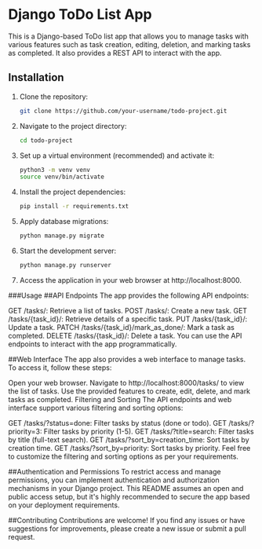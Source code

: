 # Django ToDo List App

This is a Django-based ToDo list app that allows you to manage tasks with various features such as task creation, editing, deletion, and marking tasks as completed. It also provides a REST API to interact with the app.

## Installation

1. Clone the repository:

   ```bash
   git clone https://github.com/your-username/todo-project.git

2. Navigate to the project directory:
   ```bash
   cd todo-project

3. Set up a virtual environment (recommended) and activate it:
   ```bash
   python3 -m venv venv
   source venv/bin/activate

4. Install the project dependencies:
   ```bash
   pip install -r requirements.txt
5. Apply database migrations:
   ```bash
   python manage.py migrate
6. Start the development server:
   ```bash
   python manage.py runserver
7. Access the application in your web browser at http://localhost:8000.

###Usage
##API Endpoints
The app provides the following API endpoints:

GET /tasks/: Retrieve a list of tasks.
POST /tasks/: Create a new task.
GET /tasks/{task_id}/: Retrieve details of a specific task.
PUT /tasks/{task_id}/: Update a task.
PATCH /tasks/{task_id}/mark_as_done/: Mark a task as completed.
DELETE /tasks/{task_id}/: Delete a task.
You can use the API endpoints to interact with the app programmatically.

##Web Interface
The app also provides a web interface to manage tasks. To access it, follow these steps:

Open your web browser.
Navigate to http://localhost:8000/tasks/ to view the list of tasks.
Use the provided features to create, edit, delete, and mark tasks as completed.
Filtering and Sorting
The API endpoints and web interface support various filtering and sorting options:

GET /tasks/?status=done: Filter tasks by status (done or todo).
GET /tasks/?priority=3: Filter tasks by priority (1-5).
GET /tasks/?title=search: Filter tasks by title (full-text search).
GET /tasks/?sort_by=creation_time: Sort tasks by creation time.
GET /tasks/?sort_by=priority: Sort tasks by priority.
Feel free to customize the filtering and sorting options as per your requirements.

##Authentication and Permissions
To restrict access and manage permissions, you can implement authentication and authorization mechanisms in your Django project. This README assumes an open and public access setup, but it's highly recommended to secure the app based on your deployment requirements.

##Contributing
Contributions are welcome! If you find any issues or have suggestions for improvements, please create a new issue or submit a pull request.



